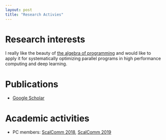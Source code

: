 ```yaml
---
layout: post
title: "Research Activies"
---
```


# Research interests
I really like the beauty of [the algebra of programming](https://www.amazon.com/Algebra-Programming-Prentice-hall-International-Computer/dp/013507245X) and would like to apply it for systematically optimizing parallel programs in high performance computing and deep learning.

# Publications
- [Google Scholar](https://scholar.google.co.jp/citations?user%3DuuV9qHcAAAAJ&hl%3Den)

# Academic activities
- PC members: [ScalComm 2018](http://www.smart-world.org/2018/scalcom/), [ScalComm 2019](http://www.smart-world.org/2019/scalcom/)
